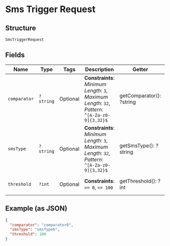 
# Sms Trigger Request

## Structure

`SmsTriggerRequest`

## Fields

| Name | Type | Tags | Description | Getter | Setter |
|  --- | --- | --- | --- | --- | --- |
| `comparator` | `?string` | Optional | **Constraints**: *Minimum Length*: `3`, *Maximum Length*: `32`, *Pattern*: `^[A-Za-z0-9]{3,32}$` | getComparator(): ?string | setComparator(?string comparator): void |
| `smsType` | `?string` | Optional | **Constraints**: *Minimum Length*: `3`, *Maximum Length*: `32`, *Pattern*: `^[A-Za-z0-9]{3,32}$` | getSmsType(): ?string | setSmsType(?string smsType): void |
| `threshold` | `?int` | Optional | **Constraints**: `>= 0`, `<= 100` | getThreshold(): ?int | setThreshold(?int threshold): void |

## Example (as JSON)

```json
{
  "comparator": "comparator0",
  "smsType": "smsType6",
  "threshold": 100
}
```


